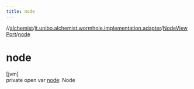 ```yaml
---
title: node
---
```

//[alchemist](../../../index.html)/[it.unibo.alchemist.wormhole.implementation.adapter](../index.html)/[NodeViewPort](index.html)/[node](node.html)



# node



[jvm]\
private open var [node](node.html): Node




